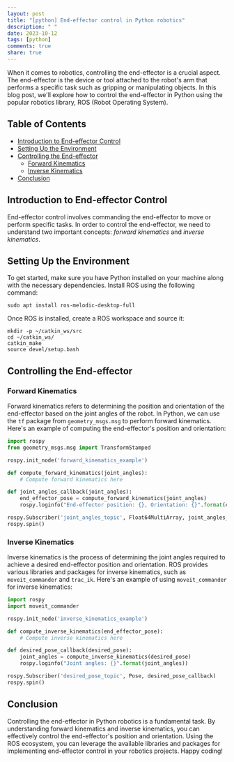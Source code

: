 ```yaml
---
layout: post
title: "[python] End-effector control in Python robotics"
description: " "
date: 2023-10-12
tags: [python]
comments: true
share: true
---
```


When it comes to robotics, controlling the end-effector is a crucial aspect. The end-effector is the device or tool attached to the robot's arm that performs a specific task such as gripping or manipulating objects. In this blog post, we'll explore how to control the end-effector in Python using the popular robotics library, ROS (Robot Operating System).

## Table of Contents
- [Introduction to End-effector Control](#introduction-to-end-effector-control)
- [Setting Up the Environment](#setting-up-the-environment)
- [Controlling the End-effector](#controlling-the-end-effector)
  - [Forward Kinematics](#forward-kinematics)
  - [Inverse Kinematics](#inverse-kinematics)
- [Conclusion](#conclusion)

## Introduction to End-effector Control
End-effector control involves commanding the end-effector to move or perform specific tasks. In order to control the end-effector, we need to understand two important concepts: *forward kinematics* and *inverse kinematics*.

## Setting Up the Environment
To get started, make sure you have Python installed on your machine along with the necessary dependencies. Install ROS using the following command:

```
sudo apt install ros-melodic-desktop-full
```

Once ROS is installed, create a ROS workspace and source it:

```
mkdir -p ~/catkin_ws/src
cd ~/catkin_ws/
catkin_make
source devel/setup.bash
```

## Controlling the End-effector

### Forward Kinematics
Forward kinematics refers to determining the position and orientation of the end-effector based on the joint angles of the robot. In Python, we can use the `tf` package from `geometry_msgs.msg` to perform forward kinematics. Here's an example of computing the end-effector's position and orientation:

```python
import rospy
from geometry_msgs.msg import TransformStamped

rospy.init_node('forward_kinematics_example')

def compute_forward_kinematics(joint_angles):
    # Compute forward kinematics here

def joint_angles_callback(joint_angles):
    end_effector_pose = compute_forward_kinematics(joint_angles)
    rospy.loginfo("End-effector position: {}, Orientation: {}".format(end_effector_pose.position, end_effector_pose.orientation))

rospy.Subscriber('joint_angles_topic', Float64MultiArray, joint_angles_callback)
rospy.spin()
```

### Inverse Kinematics
Inverse kinematics is the process of determining the joint angles required to achieve a desired end-effector position and orientation. ROS provides various libraries and packages for inverse kinematics, such as `moveit_commander` and `trac_ik`. Here's an example of using `moveit_commander` for inverse kinematics:

```python
import rospy
import moveit_commander

rospy.init_node('inverse_kinematics_example')

def compute_inverse_kinematics(end_effector_pose):
    # Compute inverse kinematics here

def desired_pose_callback(desired_pose):
    joint_angles = compute_inverse_kinematics(desired_pose)
    rospy.loginfo("Joint angles: {}".format(joint_angles))

rospy.Subscriber('desired_pose_topic', Pose, desired_pose_callback)
rospy.spin()
```

## Conclusion
Controlling the end-effector in Python robotics is a fundamental task. By understanding forward kinematics and inverse kinematics, you can effectively control the end-effector's position and orientation. Using the ROS ecosystem, you can leverage the available libraries and packages for implementing end-effector control in your robotics projects. Happy coding!